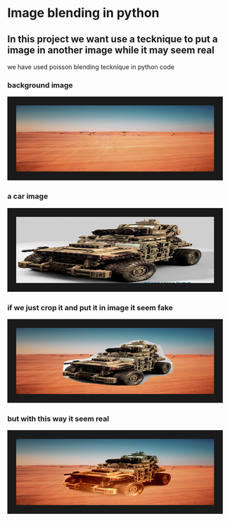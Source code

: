 # Image blending in python

## In this project we want use a tecknique to put a image in another image while it may seem real 
 we have used poisson blending tecknique in python code
 
 ### background image
 
 <img src="background.jpg" width="450" height="150" border="20">
 
 
 ### a car image
 <img src="car.jpg" width="450" height="150" border="20">
 
 
 ### if we just crop it and put it in image it seem fake
 
 <img src="fake.jpg" width="450" height="150" border="20">
 
 
 ### but with this way it seem real
 
 <img src="real.jpg" width="450" height="150" border="20">
 
